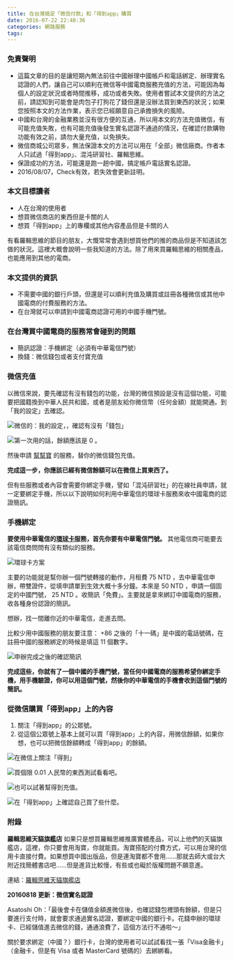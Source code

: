 ```yaml
---
title: 在台灣搞定「微信付款」和「得到app」購買
date: 2016-07-22 22:48:36
categories: 網路服務
tags:
---
```


### 免責聲明

- 這篇文章的目的是讓短期內無法前往中國辦理中國帳戶和電話綁定、辦理實名認證的人們，讓自己可以順利在微信等中國電商服務充值的方法，可能因為每個人的設定狀況或者時間推移，成功或者失敗。使用者嘗試本文提供的方法之前，請認知到可能會是肉包子打狗花了錢但還是沒辦法買到東西的狀況；如果您按照本文的方法作業，表示您已經願意自己承擔損失的風險。
- 中國和台灣的金融業務並沒有很方便的互通，所以用本文的方法充值微信，有可能充值失敗，也有可能充值後發生實名認證不通過的情況，在確認付款購物功能有效之前，請勿大量充值，以免損失。
- 微信商城公司眾多，無法保證本文的方法可以用在「全部」微信廠商。作者本人只試過「得到app」、混沌研習社、羅輯思維。
- 保證成功的方法，可能還是跑一趟中國，搞定帳戶電話實名認證。
- 2016/08/07，Check有效，若失效會更新註明。


### 本文目標讀者

- 人在台灣的使用者
- 想買微信商店的東西但是卡關的人
- 想買「得到app」上的專欄或其他內容產品但是卡關的人

有看羅輯思維的節目的朋友，大慨常常會遇到想買他們的推的商品但是不知道該怎做的狀況。這裡大概會說明一些我知道的方法。除了用來買羅輯思維的相關產品，也能應用到其他的電商。


### 本文提供的資訊

- 不需要中國的銀行戶頭，但還是可以順利充值及購買或註冊各種微信或其他中國電商的付費服務的方法。
- 在台灣就可以申請到中國電商認證可用的中國手機門號。


### 在台灣買中國電商的服務常會碰到的問題

- 簡訊認證：手機綁定（必須有中華電信門號）
- 換錢：微信錢包或者支付寶充值


### 微信充值

以微信來說，要先確認有沒有錢包的功能，台灣的微信預設是沒有這個功能，可能要把國籍換到中華人民共和國，或者是朋友給你微信幣（任何金額）就能開通。到「我的設定」去確認。

![微信的：我的設定，，確認有沒有「錢包」](https://c7.staticflickr.com/9/8423/28210162494_47ec098007.jpg)

![第一次用的話，餘額應該是 0 。](https://c1.staticflickr.com/9/8586/28722821832_c8c1d0ccbf.jpg)




然後申請 [幫幫寶](https://www.paybao.com.tw/) 的服務，替你的微信錢包充值。

**完成這一步，你應該已經有微信餘額可以在微信上買東西了。**

但有些服務或者內容會需要你綁定手機，譬如「混沌研習社」的在線社員申請，就一定要綁定手機，所以以下說明如何利用中華電信的環球卡服務來收中國電商的認證簡訊。


### 手機綁定

**要使用中華電信的[環球卡](http://www.sim2travel.com/index.php/product-description)服務，首先你要有中華電信門號。** 其他電信商可能要去該電信商問問有沒有類似的服務。

![環球卡方案](https://c3.staticflickr.com/9/8688/28190114330_e905de8138.jpg)

主要的功能就是幫你辦一個門號轉接的動作，月租費 75 NTD ，去中華電信申辦，帶雙證件，從填申請單到生效大概十多分鐘。本來是 50 NTD ，申請一個固定的中國門號， 25 NTD 。收簡訊「免費」。主要就是拿來綁訂中國電商的服務，收各種身份認證的簡訊。

想辦，找一間離你近的中華電信，走進去問。

比較少用中國服務的朋友要注意： +86 之後的「十一碼」是中國的電話號碼，在註冊中國的服務綁定的時候是填這 11 個數字。

![申辦完成之後的確認簡訊](https://c8.staticflickr.com/9/8719/28473492375_2c50709f7e.jpg)

**完成這些，你就有了一個中國的手機門號，當任何中國電商的服務希望你綁定手機，用手機驗證，你可以用這個門號，然後你的中華電信的手機會收到這個門號的簡訊。**


### 從微信購買「得到app」上的內容

1. 關注「得到app」的公眾號。
2. 從這個公眾號上基本上就可以買「得到app」上的內容，用微信餘額，如果你想，也可以把微信餘額轉成「得到app」的餘額。

![在微信上關注「得到」](https://c2.staticflickr.com/9/8222/28827709545_96d24ce455.jpg)

![買個限 0.01 人民幣的東西測試看看吧。](https://c5.staticflickr.com/9/8502/28722821012_97beabaa39.jpg)

![也可以試著幫得到充值。](https://c4.staticflickr.com/9/8584/28737578011_3cbe850799.jpg)

![在「得到app」上確認自己買了些什麼。](https://c7.staticflickr.com/9/8601/28709304822_db4efaff59.jpg)


### 附錄

**羅輯思維天貓旗艦店**
如果只是想買羅輯思維推廣實體產品，可以上他們的天貓旗艦店，這裡，你只要會用淘寶，你就能買。淘寶搭配的付費方式，可以用台灣的信用卡直接付費。如果想買中國出版品，但是連淘寶都不會用……那就去師大或台大附近找簡體書店吧……但是進貨比較慢，有些或也礙於版權問題不願意進。

連結：[羅輯思維天貓旗艦店](https://luojisiwei.world.tmall.com/)

**20160818 更新：微信實名認證**

Asatoshi Oh：「最後會卡在儲值金額進微信後，也確認錢包裡頭有餘額，但是只要進行支付時，就會要求通過實名認證，要綁定中國的銀行卡。花錢申辦的環球卡、已經儲值進去微信的錢，通通浪費了，這個方法行不通啦～」

關於要求綁定（中國？）銀行卡，台灣的使用者可以試試看找一張「Visa金融卡」（金融卡，但是有 Visa 或者 MasterCard 號碼的）去綁綁看。

